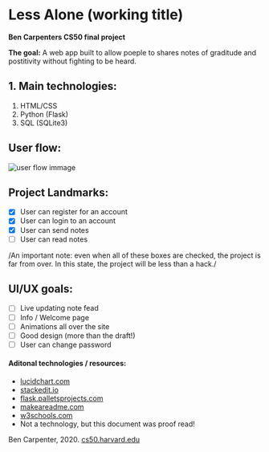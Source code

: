 # Less Alone (working title)
**Ben Carpenters CS50 final project**

**The goal:** A web app built to allow poeple to shares notes of graditude and postitivity without fighting to be heard.

## 1. Main technologies:
 1. HTML/CSS
 2. Python (Flask)
 3.  SQL (SQLite3)


## User flow:
![user flow immage](https://raw.githubusercontent.com/bacarpenter/cs50_final/master/cs50%20less%20alone%20user%20flow.png)

## Project Landmarks:
- [x]  User can register for an account
- [x] User can login to an account
- [x] User can send notes
- [ ] User can read notes

/An important note: even when all of these boxes are checked, the project is far from over. In this state, the project will be less than a hack./


## UI/UX goals:

 - [ ] Live updating note fead
 - [ ] Info / Welcome page
 - [ ] Animations all over the site
 - [ ] Good design (more than the draft!)
 - [ ] User can change password

#### Aditonal technologies / resources:
* [lucidchart.com](lucidchart.com)
* [stackedit.io](stackedit.io)
* [flask.palletsprojects.com](https://flask.palletsprojects.com/en/0.12.x/tutorial/templates/)
* [makeareadme.com](https://www.makeareadme.com/)
* [w3schools.com](www.w3schools.com)
* Not a  technology, but this document was proof read!

Ben Carpenter, 2020. [cs50.harvard.edu](https://cs50.harvard.edu/x/2020/project/)
